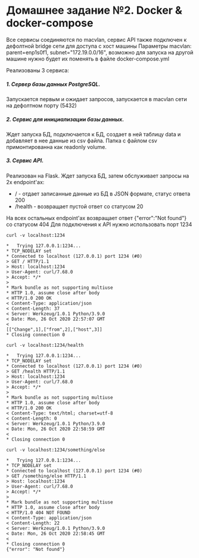 # Домашнее задание №2. Docker & docker-compose

Все сервисы соединяются по macvlan, сервис API также подключен к дефолтной bridge сети для доступа с хост машины
Параметры macvlan: parent=enp1s0f1, subnet="172.19.0.0/16", возможно для запуска на другой машине нужно будет их поменять в файле docker-compose.yml

Реализованы 3 сервиса:
##### 1. Сервер базы данных PostgreSQL. 
Запускается первым и ожидает запросов, запускается в macvlan сети на дефолтном порту (5432)
##### 2. Сервиc для инициализации базы данных. 
Ждет запуска БД, подключается к БД, создает в ней таблицу data и добавляет в нее данные из csv файла. Папка с файлом csv примонтированна как readonly volume.
##### 3. Сервис API.
Реализован на Flask. Ждет запуска БД, затем обслуживает запросы на 2х endpoint'ах: 
- / - отдает записанные данные из БД в JSON формате, статус ответа 200
- /health - возвращает пустой ответ со статусом 20

На всех остальных endpoint'ах возвращает ответ {"error":"Not found"} со статусом 404
Для подключения к API нужно использовать порт 1234
```
curl -v localhost:1234
```
```
*   Trying 127.0.0.1:1234...
* TCP_NODELAY set
* Connected to localhost (127.0.0.1) port 1234 (#0)
> GET / HTTP/1.1
> Host: localhost:1234
> User-Agent: curl/7.68.0
> Accept: */*
> 
* Mark bundle as not supporting multiuse
* HTTP 1.0, assume close after body
< HTTP/1.0 200 OK
< Content-Type: application/json
< Content-Length: 37
< Server: Werkzeug/1.0.1 Python/3.9.0
< Date: Mon, 26 Oct 2020 22:57:07 GMT
< 
[["Change",1],["from",2],["host",3]]
* Closing connection 0
```
```
curl -v localhost:1234/health
```
```
*   Trying 127.0.0.1:1234...
* TCP_NODELAY set
* Connected to localhost (127.0.0.1) port 1234 (#0)
> GET /health HTTP/1.1
> Host: localhost:1234
> User-Agent: curl/7.68.0
> Accept: */*
> 
* Mark bundle as not supporting multiuse
* HTTP 1.0, assume close after body
< HTTP/1.0 200 OK
< Content-Type: text/html; charset=utf-8
< Content-Length: 0
< Server: Werkzeug/1.0.1 Python/3.9.0
< Date: Mon, 26 Oct 2020 22:58:59 GMT
< 
* Closing connection 0
```
```
curl -v localhost:1234/something/else
```
```
*   Trying 127.0.0.1:1234...
* TCP_NODELAY set
* Connected to localhost (127.0.0.1) port 1234 (#0)
> GET /something/else HTTP/1.1
> Host: localhost:1234
> User-Agent: curl/7.68.0
> Accept: */*
> 
* Mark bundle as not supporting multiuse
* HTTP 1.0, assume close after body
< HTTP/1.0 404 NOT FOUND
< Content-Type: application/json
< Content-Length: 22
< Server: Werkzeug/1.0.1 Python/3.9.0
< Date: Mon, 26 Oct 2020 22:58:45 GMT
< 
* Closing connection 0
{"error": "Not found"}
```